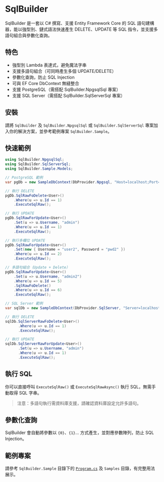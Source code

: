 # SqlBuilder

SqlBuilder 是一套以 C# 撰寫、支援 Entity Framework Core 的 SQL 語句建構器，能以強型別、鏈式語法快速產生 DELETE、UPDATE 等 SQL 指令，並支援多語句組合與參數化查詢。

## 特色

- 強型別 Lambda 表達式，避免魔法字串
- 支援多語句組合（可同時產生多個 UPDATE/DELETE）
- 參數化查詢，防止 SQL Injection
- 可與 EF Core DbContext 無縫整合
- 支援 PostgreSQL（需搭配 SqlBuilder.NpgsqlSql 專案）
- 支援 SQL Server（需搭配 SqlBuilder.SqlServerSql 專案）

## 安裝

請將 `SqlBuilder` 及 `SqlBuilder.NpgsqlSql` 或 `SqlBuilder.SqlServerSql` 專案加入你的解決方案，並參考範例專案 `SqlBuilder.Sample`。

## 快速範例

```csharp
using SqlBuilder.NpgsqlSql;
using SqlBuilder.SqlServerSql;
using SqlBuilder.Sample.Models;

// PostgreSQL 範例
var pgDb = new SampleDbContext(DbProvider.Npgsql, "Host=localhost;Port=5432;Database=sampledb;Username=postgres;Password=yourpassword");

// 執行 DELETE
pgDb.SqlRawFoDelete<User>()
    .Where(u => u.Id == 1)
    .ExecuteSqlRaw();

// 執行 UPDATE
pgDb.SqlRawForUpdate<User>()
    .Set(u => u.Username, "admin")
    .Where(u => u.Id == 1)
    .ExecuteSqlRaw();

// 執行多欄位 UPDATE
pgDb.SqlRawForUpdate<User>()
    .Set(new { Username = "user2", Password = "pwd2" })
    .Where(u => u.Id == 2)
    .ExecuteSqlRaw();

// 多語句組合（Update + Delete）
pgDb.SqlRawForUpdate<User>()
    .Set(u => u.Username, "admin2")
    .Where(u => u.Id == 5)
    .SqlRawFoDelete()
    .Where(u => u.Id == 6)
    .ExecuteSqlRaw();

// SQL Server 範例
var sqlDb = new SampleDbContext(DbProvider.SqlServer, "Server=localhost;Database=sampledb;User Id=sa;Password=yourpassword;TrustServerCertificate=True;");

// 執行 DELETE
sqlDb.SqlServerRawFoDelete<User>()
      .Where(u => u.Id == 1)
      .ExecuteSqlRaw();

// 執行 UPDATE
sqlDb.SqlServerRawForUpdate<User>()
      .Set(u => u.Username, "admin")
      .Where(u => u.Id == 1)
      .ExecuteSqlRaw();
```

## 執行 SQL

你可以直接呼叫 `ExecuteSqlRaw()` 或 `ExecuteSqlRawAsync()` 執行 SQL，無需手動取得 SQL 字串。

> 注意：多語句執行需資料庫支援，請確認資料庫設定允許多語句。

## 參數化查詢

SqlBuilder 會自動將參數以 `{0}`、`{1}`... 方式產生，並對應參數陣列，防止 SQL Injection。

## 範例專案

請參考 `SqlBuilder.Sample` 目錄下的 [`Program.cs`](SqlBuilder.Sample/Program.cs) 及 `Samples` 目錄，有完整用法展示。